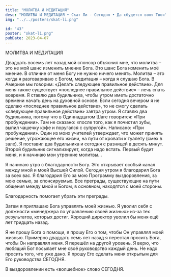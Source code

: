 ```yaml
---
title: "МОЛИТВА И МЕДИТАЦИЯ"
desc: "МОЛИТВА И МЕДИТАЦИЯ • Скат Ли - Сегодня • Да сбудется воля Твоя"
img: "../../posters/skat-li.png"

id: "43"
poster: "skat-li.png"
pubDate: 2023-04-07
---
```




МОЛИТВА И МЕДИТАЦИЯ

Двадцать восемь лет назад мой спонсор объяснил мне, что молитва – это не мой шанс изменить мнение Бога. Это шанс Бога изменить моё мнение. В отличие от меня Богу не нужно ничего менять. Молитва – это когда я разговариваю с Богом, медитация – когда я слушаю Бога. В Америке мы говорим: «Делать следующее правильное действие». Для меня также существует «последнее правильное действие» – лечь спать вовремя. Я ставлю два будильника, чтобы утром иметь достаточно времени начать день на духовной основе. Если сегодня вечером я не сделаю «последнее правильное действие», то не смогу сделать «следующее правильное действие» завтра утром. Я ставлю два будильника, потому что в Одиннадцатом Шаге говорится: «При пробуждении». Там не сказано: «после того, как я почистил зубы, выпил чашечку кофе и поругался с супругой». Написано: «При пробуждении». Один из моих учителей утверждает, что может принять решение, угрожающее его жизни, на пути от кровати к туалету (смех в зале). Я поставил два будильника и сегодня с разницей в десять минут. Второй будильник сигнализирует, когда надо встать. Первый будит меня, и я начинаю мои утренние молитвы…

Я начинаю утро с благодарности Богу. Это открывает особый канал между мной и моей Высшей Силой. Сегодня утром я благодарил Бога за всех вас. Я благодарил Его за мою Программу выздоровления, за мою семью, за спонсируемых. Все преграды, существующие на пути общения между мной и Богом, в основном, находятся с моей стороны.

Благодарность помогает убрать эти преграды.

Затем я приглашаю Бога управлять моей жизнью. Я уволил себя с должности «менеджера по управлению своей жизнью» из-за тех результатов, которых достиг. Хороший директор уволил бы меня ещё лет тридцать назад.

Я не прошу Бога о помощи, я прошу Его о том, чтобы Он управлял моей жизнью. Примерно двадцать семь лет назад я перестал просить Бога, чтобы Он направлял меня. Я перешёл на другой уровень. Я верю, что любящий Бог посылает мне своё руководство каждый день. Не надо просить того, что уже дано. Я прошу Его сделать меня открытым для Его руководства СЕГОДНЯ.

В выздоровлении есть «волшебное» слово СЕГОДНЯ.




